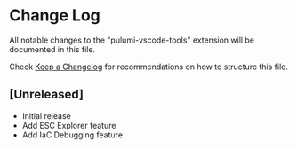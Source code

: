 # Change Log

All notable changes to the "pulumi-vscode-tools" extension will be documented in this file.

Check [Keep a Changelog](http://keepachangelog.com/) for recommendations on how to structure this file.

## [Unreleased]

- Initial release
- Add ESC Explorer feature
- Add IaC Debugging feature